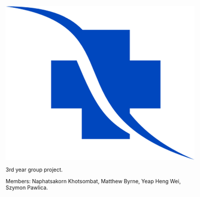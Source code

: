 <p align="center">
  <img src="https://github.com/MattDB101/group-project/blob/main/extras/logo/logo-mediCheck.png">
</p>

3rd year group project.


Members:
Naphatsakorn Khotsombat,
Matthew Byrne,
Yeap Heng Wei,
Szymon Pawlica.
